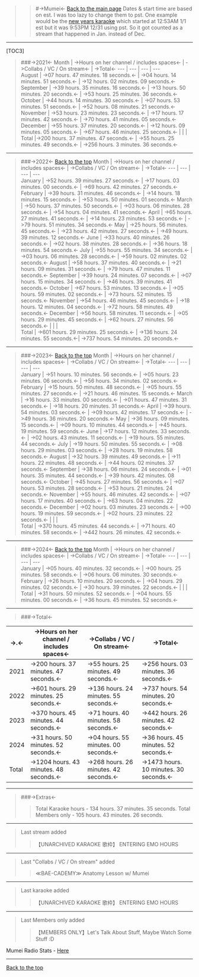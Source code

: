 >>#->Mumei<-
[Back to the main page](https://rentry.org/46mci)
>Dates & start time are based on est. I was too lazy to change them to pst. 
>>One example would be the [new years karaoke](https://holodex.net/watch/iSZfA1X-lzE) which started at 12:53AM 1/1 est but it was 9:53PM 12/31 using pst. So it got counted as a stream that happened in Jan. instead of Dec.
***

[TOC3]

>###->2021<-
Month     | ->Hours on her channel / includes spaces<- | ->Collabs / VC / On stream<-          | ->Total<-
---       |               ---                          |                ---                    | ---   
August    | ->07 hours. 47 minutes. 18 seconds.<-      | ->04 hours. 14 minutes. 51 seconds.<- | ->12 hours. 02 minutes. 09 seconds.<-
September | ->39 hours. 35 minutes. 16 seconds.<-      | ->13 hours. 50 minutes. 20 seconds.<- | ->53 hours. 25 minutes. 36 seconds.<-
October   | ->44 hours. 14 minutes. 30 seconds.<-      | ->07 hours. 53 minutes. 51 seconds.<- | ->52 hours. 08 minutes. 21 seconds.<-
November  | ->53 hours. 23 minutes. 23 seconds.<-      | ->17 hours. 17 minutes. 42 seconds.<- | ->70 hours. 41 minutes. 05 seconds.<-
December  | ->55 hours. 37 minutes. 20 seconds.<-      | ->12 hours. 09 minutes. 05 seconds.<- | ->67 hours. 46 minutes. 25 seconds.<-
          |                                            |                                       |       
Total     |->200 hours. 37 minutes. 47 seconds.<-      | ->55 hours. 25 minutes. 49 seconds.<- | ->256 hours. 3 minutes. 36 seconds.<-

***
>###->2022<-
[Back to the top](https://rentry.org/99h7e)
Month     | ->Hours on her channel / includes spaces<- | ->Collabs / VC / On stream<-          | ->Total<-
---       |               ---                          |                ---                    | ---   
January   | ->52 hours. 39 minutes. 27 seconds.<-      | ->17 hours. 03 minutes. 00 seconds.<- | ->69 hours. 42 minutes. 27 seconds.<-
February  | ->39 hours. 31 minutes. 46 seconds.<-      | ->14 hours. 18 minutes. 15 seconds.<- | ->53 hours. 50 minutes. 01 seconds.<-
March     | ->50 hours. 37 minutes. 50 seconds.<-      | ->03 hours. 06 minutes. 28 seconds.<- | ->54 hours. 04 minutes. 41 seconds.<-
April     | ->65 hours. 27 minutes. 41 seconds.<-      | ->14 hours. 23 minutes. 53 seconds.<- | ->79 hours. 51 minutes. 34 seconds.<-
May       | ->25 hours. 56 minutes. 45 seconds.<-      | ->23 hours. 42 minutes. 27 seconds.<- | ->49 hours. 39 minutes. 12 seconds.<-
June      | ->33 hours. 40 minutes. 26 seconds.<-      | ->02 hours. 38 minutes. 28 seconds.<- | ->36 hours. 18 minutes. 54 seconds.<-
July      | ->55 hours. 55 minutes. 34 seconds.<-      | ->03 hours. 06 minutes. 28 seconds.<- | ->59 hours. 02 minutes. 02 seconds.<-
August    | ->58 hours. 37 minutes. 40 seconds.<-      | ->21 hours. 09 minutes. 31 seconds.<- | ->79 hours. 47 minutes. 11 seconds.<-
September | ->39 hours. 24 minutes. 07 seconds.<-      | ->07 hours. 15 minutes. 34 seconds.<- | ->46 hours. 39 minutes. 41 seconds.<-
October   | ->67 hours. 53 minutes. 13 seconds.<-      | ->05 hours. 59 minutes. 02 seconds.<- | ->73 hours. 52 minutes. 15 seconds.<-
November  | ->54 hours. 46 minutes. 45 seconds.<-      | ->18 hours. 12 minutes. 04 seconds.<- | ->72 hours. 58 minutes. 49 seconds.<-
December  | ->56 hours. 58 minutes. 11 seconds.<-      | ->05 hours. 29 minutes. 45 seconds.<- | ->62 hours. 27 minutes. 56 seconds.<-
          |                                            |                                       |       
Total     | ->601 hours. 29 minutes. 25 seconds.<-     | ->136 hours. 24 minutes. 55 seconds.<-| ->737 hours. 54 minutes. 20 seconds.<-

***
>###->2023<-
[Back to the top](https://rentry.org/99h7e)
Month     | ->Hours on her channel / includes spaces<- | ->Collabs / VC / On stream<-          | ->Total<-
---       |               ---                          |                ---                    | ---   
January   | ->51 hours. 10 minutes. 56 seconds.<-      | ->05 hours. 23 minutes. 06 seconds.<- | ->56 hours. 34 minutes. 02 seconds.<-
February  | ->15 hours. 50 minutes. 48 seconds.<-      | ->05 hours. 55 minutes. 27 seconds.<- | ->21 hours. 46 minutes. 15 seconds.<-
March     | ->16 hours. 33 minutes. 00 seconds.<-      | ->01 hours. 47 minutes. 31 seconds.<- | ->18 hours. 20 minutes. 31 seconds.<-
April     | ->39 hours. 54 minutes. 03 seconds.<-      | ->09 hours. 42 minutes. 17 seconds.<- | ->49 hours. 36 minutes. 20 seconds.<-
May       | ->36 hours. 09 minutes. 15 seconds.<-      | ->09 hours. 10 minutes. 44 seconds.<- | ->45 hours. 19 minutes. 59 seconds.<-
June      | ->17 hours. 12 minutes. 33 seconds.<-      | ->02 hours. 43 minutes. 11 seconds.<- | ->19 hours. 55 minutes. 44 seconds.<-
July      | ->19 hours. 50 minutes. 55 seconds.<-      | ->08 hours. 29 minutes. 03 seconds.<- | ->28 hours. 19 minutes. 58 seconds.<-
August    | ->32 hours. 39 minutes. 49 seconds.<-      | ->11 hours. 22 minutes. 48 seconds.<- | ->44 hours. 02 minutes. 37 seconds.<-
September | ->38 hours. 06 minutes. 24 seconds.<-      | ->01 hours. 35 minutes. 44 seconds.<- | ->39 hours. 42 minutes. 08 seconds.<-
October   | ->45 hours. 27 minutes. 56 seconds.<-      | ->07 hours. 53 minutes. 28 seconds.<- | ->53 hours. 21 minutes. 24 seconds.<-
November  | ->55 hours. 46 minutes. 42 seconds.<-      | ->07 hours. 17 minutes. 40 seconds.<- | ->63 hours. 04 minutes. 22 seconds.<-
December  | ->02 hours. 03 minutes. 23 seconds.<-      | ->00 hours. 19 minutes. 59 seconds.<- | ->02 hours. 23 minutes. 22 seconds.<-
          |                                            |                                       |       
Total     | ->370 hours. 45 minutes. 44 seconds.<-     | ->71 hours. 40 minutes. 58 seconds.<- | ->442 hours. 26 minutes. 42 seconds.<-

***
>###->2024<-
[Back to the top](https://rentry.org/99h7e)
Month     | ->Hours on her channel / includes spaces<- | ->Collabs / VC / On stream<-           | ->Total<-
---       |               ---                          |                ---                     | ---   
January   | ->05 hours. 40 minutes. 32 seconds.<-      | ->00 hours. 25 minutes. 58 seconds.<-  | ->06 hours. 06 minutes. 30 seconds.<- 
February  | ->26 hours. 10 minutes. 20 seconds.<-      | ->04 hours. 29 minutes. 02 seconds.<-  | ->30 hours. 39 minutes. 22 seconds.<- 
          |                                            |                                        |       
Total     | ->31 hours. 50 minutes. 52 seconds.<-      | ->04 hours. 55 minutes. 00 seconds.<-  | ->36 hours. 45 minutes. 52 seconds.<- 

***
>###->Total<-

  ->.<-   | ->Hours on her channel / includes spaces<- | ->Collabs / VC / On stream<-           | ->Total<-
---       |               ---                          |                ---                     | ---   
2021      |->200 hours. 37 minutes. 47 seconds.<-      | ->55 hours. 25 minutes. 49 seconds.<-  | ->256 hours. 03 minutes. 36 seconds.<-
2022      | ->601 hours. 29 minutes. 25 seconds.<-     | ->136 hours. 24 minutes. 55 seconds.<- | ->737 hours. 54 minutes. 20 seconds.<-
2023      | ->370 hours. 45 minutes. 44 seconds.<-     | ->71 hours. 40 minutes. 58 seconds.<-  | ->442 hours. 26 minutes. 42 seconds.<-
2024      | ->31 hours. 50 minutes. 52 seconds.<-      | ->04 hours. 55 minutes. 00 seconds.<-  | ->36 hours. 45 minutes. 52 seconds.<- 
Total     | ->1204 hours. 43 minutes. 48 seconds.<-    | ->268 hours. 26 minutes. 42 seconds.<- | ->1473 hours. 10 minutes. 30 seconds.<-

*** 

>###->Extras<-
>>Total Karaoke hours - 134 hours. 37 minutes. 35 seconds.
>>Total Members only - 105 hours. 43 minutes. 26 seconds.
***
>Last stream added
>>【UNARCHIVED KARAOKE 歌枠】 ENTERING EMO HOURS
***
>Last "Collabs / VC / On stream" added
>>≪BAE-CADEMY≫ Anatomy Lesson w/ Mumei
***
>Last karaoke added
>>【UNARCHIVED KARAOKE 歌枠】 ENTERING EMO HOURS
***
>Last Members only added
>>【MEMBERS ONLY】Let's Talk About Stuff, Maybe Watch Some Stuff :D

Mumei Radio Stats - [Here](https://rentry.org/Mumei-Radio#mumei-radio-stats)

***
[Back to the top](https://rentry.org/99h7e)